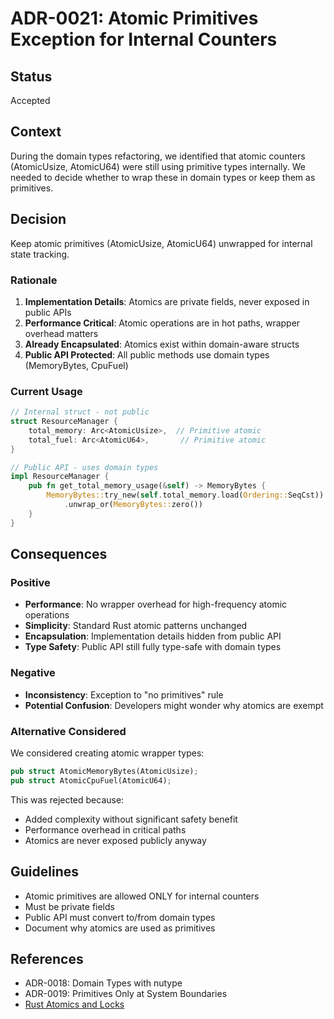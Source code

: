 # ADR-0021: Atomic Primitives Exception for Internal Counters

## Status

Accepted

## Context

During the domain types refactoring, we identified that atomic counters
(AtomicUsize, AtomicU64) were still using primitive types internally. We needed
to decide whether to wrap these in domain types or keep them as primitives.

## Decision

Keep atomic primitives (AtomicUsize, AtomicU64) unwrapped for internal state
tracking.

### Rationale

1. **Implementation Details**: Atomics are private fields, never exposed in
   public APIs
2. **Performance Critical**: Atomic operations are in hot paths, wrapper
   overhead matters
3. **Already Encapsulated**: Atomics exist within domain-aware structs
4. **Public API Protected**: All public methods use domain types (MemoryBytes,
   CpuFuel)

### Current Usage

```rust
// Internal struct - not public
struct ResourceManager {
    total_memory: Arc<AtomicUsize>,  // Primitive atomic
    total_fuel: Arc<AtomicU64>,       // Primitive atomic
}

// Public API - uses domain types
impl ResourceManager {
    pub fn get_total_memory_usage(&self) -> MemoryBytes {
        MemoryBytes::try_new(self.total_memory.load(Ordering::SeqCst))
            .unwrap_or(MemoryBytes::zero())
    }
}
```

## Consequences

### Positive

- **Performance**: No wrapper overhead for high-frequency atomic operations
- **Simplicity**: Standard Rust atomic patterns unchanged
- **Encapsulation**: Implementation details hidden from public API
- **Type Safety**: Public API still fully type-safe with domain types

### Negative

- **Inconsistency**: Exception to "no primitives" rule
- **Potential Confusion**: Developers might wonder why atomics are exempt

### Alternative Considered

We considered creating atomic wrapper types:

```rust
pub struct AtomicMemoryBytes(AtomicUsize);
pub struct AtomicCpuFuel(AtomicU64);
```

This was rejected because:

- Added complexity without significant safety benefit
- Performance overhead in critical paths
- Atomics are never exposed publicly anyway

## Guidelines

- Atomic primitives are allowed ONLY for internal counters
- Must be private fields
- Public API must convert to/from domain types
- Document why atomics are used as primitives

## References

- ADR-0018: Domain Types with nutype
- ADR-0019: Primitives Only at System Boundaries
- [Rust Atomics and Locks](https://marabos.nl/atomics/)
